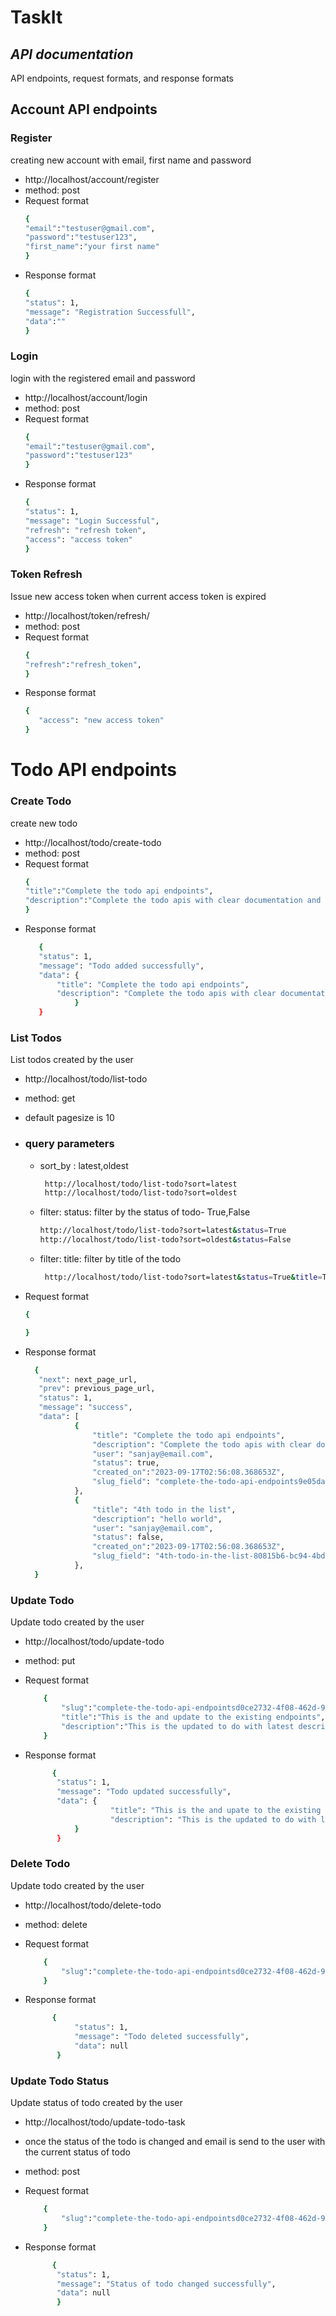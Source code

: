 # TaskIt

## _API documentation_

API endpoints, request formats, and response formats

## Account API endpoints

### Register

creating new account with email, first name and password

- http://localhost/account/register
- method: post
- Request format
  ```sh
  {
  "email":"testuser@gmail.com",
  "password":"testuser123",
  "first_name":"your first name"
  }
  ```
- Response format
  ```sh
  {
  "status": 1,
  "message": "Registration Successfull",
  "data":""
  }
  ```

### Login

login with the registered email and password

- http://localhost/account/login
- method: post
- Request format
  ```sh
  {
  "email":"testuser@gmail.com",
  "password":"testuser123"
  }
  ```
- Response format
  ```sh
  {
  "status": 1,
  "message": "Login Successful",
  "refresh": "refresh token",
  "access": "access token"
  }
  ```

### Token Refresh

Issue new access token when current access token is expired

- http://localhost/token/refresh/
- method: post
- Request format
  ```sh
  {
  "refresh":"refresh_token",
  }
  ```
- Response format
  ```sh
  {
     "access": "new access token"
  }
  ```

# Todo API endpoints

### Create Todo

create new todo

- http://localhost/todo/create-todo
- method: post
- Request format
  ```sh
  {
  "title":"Complete the todo api endpoints",
  "description":"Complete the todo apis with clear documentation and postman integrations "
  }
  ```
- Response format
  ```sh
     {
     "status": 1,
     "message": "Todo added successfully",
     "data": {
         "title": "Complete the todo api endpoints",
         "description": "Complete the todo apis with clear documentation and postman integrations"
             }
     }
  ```

### List Todos

List todos created by the user

- http://localhost/todo/list-todo
- method: get
- default pagesize is 10
- ### query parameters
    - sort_by : latest,oldest
        ```sh
         http://localhost/todo/list-todo?sort=latest
         http://localhost/todo/list-todo?sort=oldest
        ```
    - filter: status: filter by the status of todo- True,False
         ```sh
         http://localhost/todo/list-todo?sort=latest&status=True
         http://localhost/todo/list-todo?sort=oldest&status=False
        ```
    - filter: title: filter by title of the todo
        ```sh
         http://localhost/todo/list-todo?sort=latest&status=True&title=This is the
        ```
- Request format
  ```sh
  {

  }
  ```

- Response format
  ```sh
    {
     "next": next_page_url,
     "prev": previous_page_url,
     "status": 1,
     "message": "success",
     "data": [
             {
                 "title": "Complete the todo api endpoints",
                 "description": "Complete the todo apis with clear documentation and postman ",
                 "user": "sanjay@email.com",
                 "status": true,
                 "created_on":"2023-09-17T02:56:08.368653Z",
                 "slug_field": "complete-the-todo-api-endpoints9e05da13-910e-428a-a"
             },
             {
                 "title": "4th todo in the list",
                 "description": "hello world",
                 "user": "sanjay@email.com",
                 "status": false,
                 "created_on":"2023-09-17T02:56:08.368653Z",
                 "slug_field": "4th-todo-in-the-list-80815b6-bc94-4bd3-a"
             },
    }
  ```

### Update Todo

Update todo created by the user

- http://localhost/todo/update-todo
- method: put
- Request format
  ```sh
      {
          "slug":"complete-the-todo-api-endpointsd0ce2732-4f08-462d-9",
          "title":"This is the and update to the existing endpoints",
          "description":"This is the updated to do with latest description"
      }
  ```
- Response format

  ```sh
        {
         "status": 1,
         "message": "Todo updated successfully",
         "data": {
                     "title": "This is the and upate to the existing endpoints",
                     "description": "This is the updated to do with latest description"
             }
         }

  ```

### Delete Todo

Update todo created by the user

- http://localhost/todo/delete-todo
- method: delete
- Request format
  ```sh
      {
          "slug":"complete-the-todo-api-endpointsd0ce2732-4f08-462d-9",
      }
  ```
- Response format

  ```sh
        {
             "status": 1,
             "message": "Todo deleted successfully",
             "data": null
         }

  ```

### Update Todo Status

Update status of todo created by the user

- http://localhost/todo/update-todo-task
- once the status of the todo is changed and email is send to the user with the current status of todo
- method: post
- Request format
  ```sh
      {
          "slug":"complete-the-todo-api-endpointsd0ce2732-4f08-462d-9",
      }
  ```
- Response format

  ```sh
        {
         "status": 1,
         "message": "Status of todo changed successfully",
         "data": null
         }

  ```
